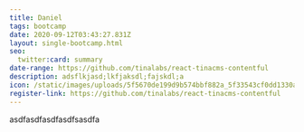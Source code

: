 ```yaml
---
title: Daniel
tags: bootcamp
date: 2020-09-12T03:43:27.831Z
layout: single-bootcamp.html
seo:
  twitter:card: summary
date-range: https://github.com/tinalabs/react-tinacms-contentful
description: adsflkjasd;lkfjaksdl;fajskdl;a
icon: /static/images/uploads/5f5670de199d9b574bbf882a_5f33543cf0dd1330aeeb8ac0_icons-07-1-.svg
register-link: https://github.com/tinalabs/react-tinacms-contentful
---
```

asdfasdfasdfasdfsasdfa
